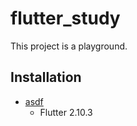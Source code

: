 # flutter_study

This project is a playground.

## Installation

- [asdf](https://github.com/asdf-vm/asdf)
    - Flutter 2.10.3